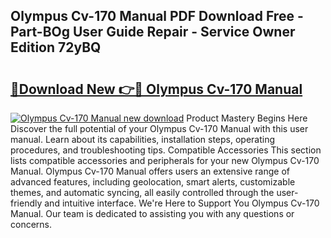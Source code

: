 ## Olympus Cv-170 Manual PDF Download Free - Part-BOg User Guide Repair - Service Owner Edition 72yBQ

# <h2><a href="http://cf21785.oget.top/?id=Olympus+Cv-170+Manual">🔗Download New 👉🔴 Olympus Cv-170 Manual</a></h2>

[![Olympus Cv-170 Manual new download](https://i.imgur.com/5g1atiW.png)](http://cf21785.oget.top/?id=Olympus+Cv-170+Manual)
Product Mastery Begins Here Discover the full potential of your Olympus Cv-170 Manual with this user manual. Learn about its capabilities, installation steps, operating procedures, and troubleshooting tips. Compatible Accessories This section lists compatible accessories and peripherals for your new Olympus Cv-170 Manual. Olympus Cv-170 Manual offers users an extensive range of advanced features, including geolocation, smart alerts, customizable themes, and automatic syncing, all easily controlled through the user-friendly and intuitive interface. We're Here to Support You Olympus Cv-170 Manual. Our team is dedicated to assisting you with any questions or concerns.
